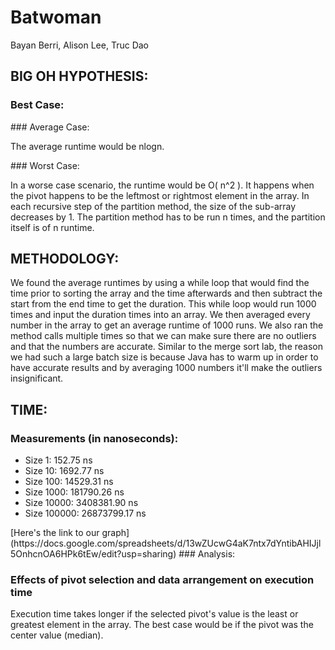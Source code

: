 # Batwoman 
Bayan Berri, Alison Lee, Truc Dao

## BIG OH HYPOTHESIS: 
### Best Case: 
<p> 
</p>
### Average Case: 
<p> The average runtime would be nlogn.
</p>
### Worst Case: 
<p> In a worse case scenario, the runtime would be O( n^2 ). It happens when the pivot happens to be the leftmost or rightmost element in the array. In each recursive step of the partition method, the size of the sub-array decreases by 1. The partition method has to be run n times, and the partition itself is of n runtime. 
</p>
	
## METHODOLOGY: 
<p> 
We found the average runtimes by using a while loop that would find the time prior to sorting the array and the time afterwards and then subtract the start from the end time to get the duration. This while loop would run 1000 times and input the duration times into an array. We then averaged every number in the array to get an average runtime of 1000 runs. We also ran the method calls multiple times so that we can make sure there are no outliers and that the numbers are accurate.
Similar to the merge sort lab, the reason we had such a large batch size is because Java has to warm up in order to have accurate results and by averaging 1000 numbers it'll make the outliers insignificant. 
</p>

## TIME: </h2>
### Measurements (in nanoseconds): 
<ul>
<li> Size 1: 152.75 ns </li>
<li> Size 10: 1692.77 ns </li>
<li> Size 100: 14529.31 ns </li>
<li> Size 1000: 181790.26 ns </li>
<li> Size 10000: 3408381.90 ns </li>
<li> Size 100000: 26873799.17 ns </li>
</ul>
[Here's the link to our graph](https://docs.google.com/spreadsheets/d/13wZUcwG4aK7ntx7dYntibAHIJjl5OnhcnOA6HPk6tEw/edit?usp=sharing)
### Analysis: 

### Effects of pivot selection and data arrangement on execution time 
<p> Execution time takes longer if the selected pivot's value is the least or greatest element in the array. The best case would be if the pivot was the center value (median). 
</p>
